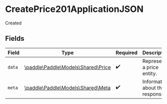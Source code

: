 # CreatePrice201ApplicationJSON

Created


## Fields

| Field                                                              | Type                                                               | Required                                                           | Description                                                        |
| ------------------------------------------------------------------ | ------------------------------------------------------------------ | ------------------------------------------------------------------ | ------------------------------------------------------------------ |
| `data`                                                             | [\paddle\Paddle\Models\Shared\Price](../../models/shared/Price.md) | :heavy_check_mark:                                                 | Represents a price entity.                                         |
| `meta`                                                             | [\paddle\Paddle\Models\Shared\Meta](../../models/shared/Meta.md)   | :heavy_check_mark:                                                 | Information about this response.                                   |